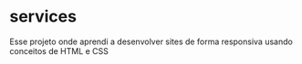 # services
Esse projeto onde aprendi a desenvolver sites de forma responsiva usando conceitos de HTML e CSS
